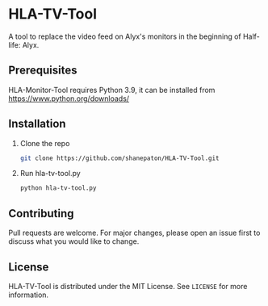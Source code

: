 # HLA-TV-Tool
A tool to replace the video feed on Alyx's monitors in the beginning of Half-life: Alyx.

<!-- PREREQUISITES -->
## Prerequisites
HLA-Monitor-Tool requires Python 3.9, it can be installed from https://www.python.org/downloads/

<!-- INSTALLATION -->
## Installation
1. Clone the repo
   ```sh
   git clone https://github.com/shanepaton/HLA-TV-Tool.git
   `````
2. Run hla-tv-tool.py
   ```sh
   python hla-tv-tool.py
   ```
   
<!-- CONTRIBUTING -->
## Contributing
Pull requests are welcome. For major changes, please open an issue first to discuss what you would like to change.

<!-- LICENSE -->
## License

HLA-TV-Tool is distributed under the MIT License. See `LICENSE` for more information.
